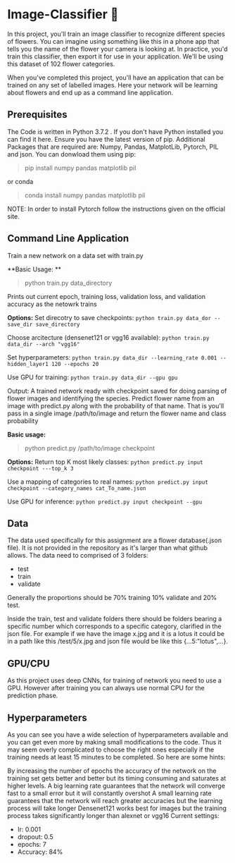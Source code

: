 # Image-Classifier :rocket:
In this project, you'll train an image classifier to recognize different species of flowers. You can imagine using something like this in a phone app that tells you the name of the flower your camera is looking at. In practice, you'd train this classifier, then export it for use in your application. We'll be using this dataset of 102 flower categories.

When you've completed this project, you'll have an application that can be trained on any set of labelled images. Here your network will be learning about flowers and end up as a command line application.

## Prerequisites
The Code is written in Python 3.7.2 . If you don't have Python installed you can find it here. Ensure you have the latest version of pip.
Additional Packages that are required are: Numpy, Pandas, MatplotLib, Pytorch, PIL and json. You can donwload them using pip:
> pip install numpy pandas matplotlib pil

or conda

> conda install numpy pandas matplotlib pil

NOTE: In order to install Pytorch follow the instructions given on the official site.

## Command Line Application
Train a new network on a data set with train.py

**Basic Usage: **
> python train.py data_directory

Prints out current epoch, training loss, validation loss, and validation accuracy as the netowrk trains

**Options:**
Set direcotry to save checkpoints: ```python train.py data_dor --save_dir save_directory```

Choose arcitecture (densenet121 or vgg16 available): ```python train.py data_dir --arch "vgg16"```

Set hyperparameters: ```python train.py data_dir --learning_rate 0.001 --hidden_layer1 120 --epochs 20```

Use GPU for training: ```python train.py data_dir --gpu gpu```

Output: A trained network ready with checkpoint saved for doing parsing of flower images and identifying the species.
Predict flower name from an image with predict.py along with the probability of that name. That is you'll pass in a single image /path/to/image and return the flower name and class probability

**Basic usage:** 
> python predict.py /path/to/image checkpoint

**Options:**
Return top K most likely classes: ```python predict.py input checkpoint ---top_k 3```

Use a mapping of categories to real names: ```python predict.py input checkpoint --category_names cat_To_name.json```

Use GPU for inference: ```python predict.py input checkpoint --gpu```

## Data
The data used specifically for this assignment are a flower database(.json file). It is not provided in the repository as it's larger than what github allows.
The data need to comprised of 3 folders:

* test
* train
* validate

Generally the proportions should be 70% training 10% validate and 20% test.

Inside the train, test and validate folders there should be folders bearing a specific number which corresponds to a specific category, clarified in the json file. For example if we have the image x.jpg and it is a lotus it could be in a path like this /test/5/x.jpg and json file would be like this {...5:"lotus",...}.

## GPU/CPU
As this project uses deep CNNs, for training of network you need to use a GPU. However after training you can always use normal CPU for the prediction phase.

## Hyperparameters
As you can see you have a wide selection of hyperparameters available and you can get even more by making small modifications to the code. Thus it may seem overly complicated to choose the right ones especially if the training needs at least 15 minutes to be completed. So here are some hints:

By increasing the number of epochs the accuracy of the network on the training set gets better and better but its timing consuming and saturates at higher levels.
A big learning rate guarantees that the network will converge fast to a small error but it will constantly overshot
A small learning rate guarantees that the network will reach greater accuracies but the learning process will take longer
Densenet121 works best for images but the training process takes significantly longer than alexnet or vgg16
Current settings:

* lr: 0.001
* dropout: 0.5
* epochs: 7
* Accuracy: 84%

